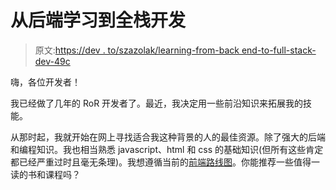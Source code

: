 # 从后端学习到全栈开发

> 原文:[https://dev . to/szazolak/learning-from-back end-to-full-stack-dev-49c](https://dev.to/szaszolak/learning-from-backend-to-full-stack-dev--49c)

嗨，各位开发者！

我已经做了几年的 RoR 开发者了。最近，我决定用一些前沿知识来拓展我的技能。

从那时起，我就开始在网上寻找适合我这种背景的人的最佳资源。除了强大的后端和编程知识。我也相当熟悉 javascript、html 和 css 的基础知识(但所有这些肯定都已经严重过时且毫无条理)。我想遵循当前的[前端路线图](https://github.com/kamranahmedse/developer-roadmap)。你能推荐一些值得一读的书和课程吗？